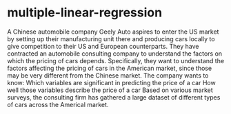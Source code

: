 # multiple-linear-regression
A Chinese automobile company Geely Auto aspires to enter the US market by setting up their manufacturing unit there and producing cars locally to give competition to their US and European counterparts.      They have contracted an automobile consulting company to understand the factors on which the pricing of cars depends. Specifically, they want to understand the factors affecting the pricing of cars in the American market, since those may be very different from the Chinese market. The company wants to know:  Which variables are significant in predicting the price of a car How well those variables describe the price of a car Based on various market surveys, the consulting firm has gathered a large dataset of different types of cars across the Americal market. 
